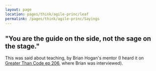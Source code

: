 ```yaml
---
layout: page
location: pages/think/agile-princ/leaf
permalink: /pages/think/agile-princ/Sayings
---
```


## "You are the guide on the side, not the sage on the stage."

This was said about teaching, by Brian Hogan's mentor (I heard it on [Greater Than Code ep 206](https://www.greaterthancode.com/conscious-teaching-and-learning), where Brian was interviewed).


